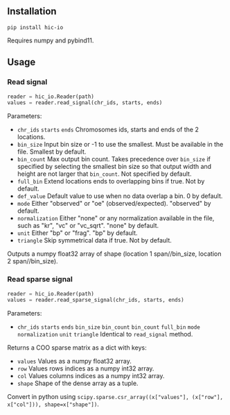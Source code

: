 ## Installation

```
pip install hic-io
```

Requires numpy and pybind11.

## Usage

### Read signal

```python
reader = hic_io.Reader(path)
values = reader.read_signal(chr_ids, starts, ends)
```

Parameters:
- `chr_ids` `starts` `ends` Chromosomes ids, starts and ends of the 2 locations.
- `bin_size` Input bin size or -1 to use the smallest. Must be available in the file. Smallest by default.
- `bin_count` Max output bin count. Takes precedence over `bin_size` if specified by selecting the smallest bin size so that output width and height are not larger that `bin_count`. Not specified by default.
- `full_bin` Extend locations ends to overlapping bins if true. Not by default.
- `def_value` Default value to use when no data overlap a bin. 0 by default.
- `mode` Either "observed" or "oe" (observed/expected). "observed" by default.
- `normalization` Either "none" or any normalization available in the file, such as "kr", "vc" or "vc_sqrt". "none" by default.
- `unit` Either "bp" or "frag". "bp" by default.
- `triangle` Skip symmetrical data if true. Not by default.

Outputs a numpy float32 array of shape (location 1 span//bin_size, location 2 span//bin_size).

### Read sparse signal

```python
reader = hic_io.Reader(path)
values = reader.read_sparse_signal(chr_ids, starts, ends)
```

Parameters:
- `chr_ids` `starts` `ends` `bin_size` `bin_count` `bin_count` `full_bin` `mode` `normalization` `unit` `triangle` Identical to `read_signal` method.

Returns a COO sparse matrix as a dict with keys:
- `values` Values as a numpy float32 array.
- `row` Values rows indices as a numpy int32 array.
- `col` Values columns indices as a numpy int32 array.
- `shape` Shape of the dense array as a tuple.

Convert in python using `scipy.sparse.csr_array((x["values"], (x["row"], x["col"])), shape=x["shape"])`.
